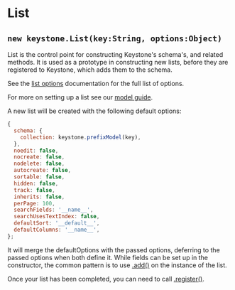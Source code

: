 # List

## `new keystone.List(key:String, options:Object)`

List is the control point for constructing Keystone's schema's, and related methods. It is used as a prototype in constructing new lists, before they are registered to Keystone, which adds them to the schema.

See the [list options](/api/list/options) documentation for the full list of options.

For more on setting up a list see our [model guide](/getting-started/setting-up/part-2).

A new list will be created with the following default options:

```javascript
{
  schema: {
    collection: keystone.prefixModel(key),
  },
  noedit: false,
  nocreate: false,
  nodelete: false,
  autocreate: false,
  sortable: false,
  hidden: false,
  track: false,
  inherits: false,
  perPage: 100,
  searchFields: '__name__',
  searchUsesTextIndex: false,
  defaultSort: '__default__',
  defaultColumns: '__name__',
};
```

It will merge the defaultOptions with the passed options, deferring to the passed options when both define it. While fields can be set up in the constructor, the common pattern is to use [.add()](/api/list/add) on the instance of the list.

Once your list has been completed, you can need to call [.register()](/api/list/register).

